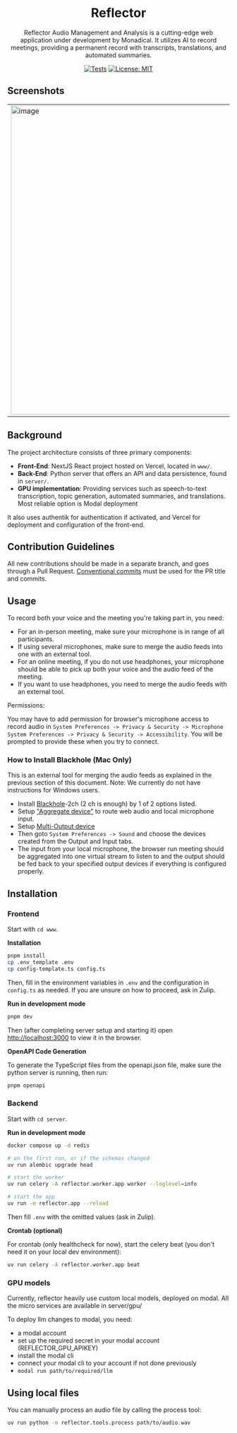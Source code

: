 <div align="center">

# Reflector

Reflector Audio Management and Analysis is a cutting-edge web application under development by Monadical. It utilizes AI to record meetings, providing a permanent record with transcripts, translations, and automated summaries.

[![Tests](https://github.com/monadical-sas/reflector/actions/workflows/pytests.yml/badge.svg?branch=main&event=push)](https://github.com/monadical-sas/reflector/actions/workflows/pytests.yml)
[![License: MIT](https://img.shields.io/badge/license-MIT-green.svg)](https://opensource.org/licenses/MIT)
</div>

## Screenshots
<table>
  <tr>
    <td>
      <a href="https://github.com/user-attachments/assets/3a976930-56c1-47ef-8c76-55d3864309e3">
        <img width="700" alt="image" src="https://github.com/user-attachments/assets/3a976930-56c1-47ef-8c76-55d3864309e3" />
      </a>
    </td>
    <td>
      <a href="https://github.com/user-attachments/assets/bfe3bde3-08af-4426-a9a1-11ad5cd63b33">
        <img width="700" alt="image" src="https://github.com/user-attachments/assets/bfe3bde3-08af-4426-a9a1-11ad5cd63b33" />
      </a>
    </td>
    <td>
      <a href="https://github.com/user-attachments/assets/7b60c9d0-efe4-474f-a27b-ea13bd0fabdc">
        <img width="700" alt="image" src="https://github.com/user-attachments/assets/7b60c9d0-efe4-474f-a27b-ea13bd0fabdc" />
      </a>
    </td>
  </tr>
</table>

## Background

The project architecture consists of three primary components:

- **Front-End**: NextJS React project hosted on Vercel, located in `www/`.
- **Back-End**: Python server that offers an API and data persistence, found in `server/`.
- **GPU implementation**: Providing services such as speech-to-text transcription, topic generation, automated summaries, and translations. Most reliable option is Modal deployment

It also uses authentik for authentication if activated, and Vercel for deployment and configuration of the front-end.

## Contribution Guidelines

All new contributions should be made in a separate branch, and goes through a Pull Request.
[Conventional commits](https://www.conventionalcommits.org/en/v1.0.0/) must be used for the PR title and commits.

## Usage

To record both your voice and the meeting you're taking part in, you need:

- For an in-person meeting, make sure your microphone is in range of all participants.
- If using several microphones, make sure to merge the audio feeds into one with an external tool.
- For an online meeting, if you do not use headphones, your microphone should be able to pick up both your voice and the audio feed of the meeting.
- If you want to use headphones, you need to merge the audio feeds with an external tool.

Permissions:

You may have to add permission for browser's microphone access to record audio in
`System Preferences -> Privacy & Security -> Microphone`
`System Preferences -> Privacy & Security -> Accessibility`. You will be prompted to provide these when you try to connect.

### How to Install Blackhole (Mac Only)

This is an external tool for merging the audio feeds as explained in the previous section of this document.
Note: We currently do not have instructions for Windows users.

- Install [Blackhole](https://github.com/ExistentialAudio/BlackHole)-2ch (2 ch is enough) by 1 of 2 options listed.
- Setup ["Aggregate device"](https://github.com/ExistentialAudio/BlackHole/wiki/Aggregate-Device) to route web audio and local microphone input.
- Setup [Multi-Output device](https://github.com/ExistentialAudio/BlackHole/wiki/Multi-Output-Device)
- Then goto `System Preferences -> Sound` and choose the devices created from the Output and Input tabs.
- The input from your local microphone, the browser run meeting should be aggregated into one virtual stream to listen to and the output should be fed back to your specified output devices if everything is configured properly.

## Installation

### Frontend

Start with `cd www`.

**Installation**

```bash
pnpm install
cp .env_template .env
cp config-template.ts config.ts
```

Then, fill in the environment variables in `.env` and the configuration in `config.ts` as needed. If you are unsure on how to proceed, ask in Zulip.

**Run in development mode**

```bash
pnpm dev
```

Then (after completing server setup and starting it) open [http://localhost:3000](http://localhost:3000) to view it in the browser.

**OpenAPI Code Generation**

To generate the TypeScript files from the openapi.json file, make sure the python server is running, then run:

```bash
pnpm openapi
```

### Backend

Start with `cd server`.

**Run in development mode**

```bash
docker compose up -d redis

# on the first run, or if the schemas changed
uv run alembic upgrade head

# start the worker
uv run celery -A reflector.worker.app worker --loglevel=info

# start the app
uv run -m reflector.app --reload
```

Then fill `.env` with the omitted values (ask in Zulip).

**Crontab (optional)**

For crontab (only healthcheck for now), start the celery beat (you don't need it on your local dev environment):

```bash
uv run celery -A reflector.worker.app beat
```

### GPU models

Currently, reflector heavily use custom local models, deployed on modal. All the micro services are available in server/gpu/

To deploy llm changes to modal, you need:
- a modal account
- set up the required secret in your modal account (REFLECTOR_GPU_APIKEY)
- install the modal cli
- connect your modal cli to your account if not done previously
- `modal run path/to/required/llm`

## Using local files

You can manually process an audio file by calling the process tool:

```bash
uv run python -m reflector.tools.process path/to/audio.wav
```
